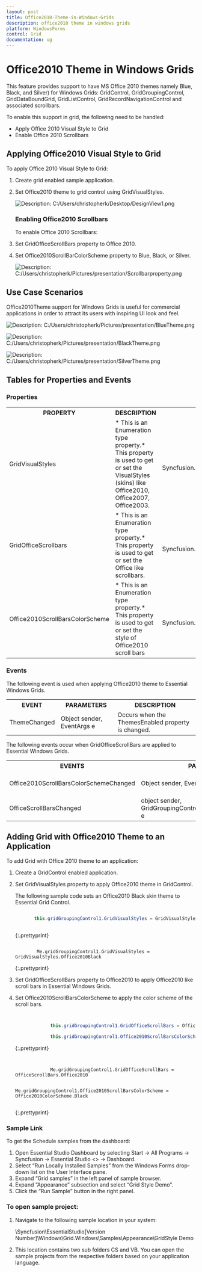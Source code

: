 ```yaml
---
layout: post
title: Office2010-Theme-in-Windows-Grids
description: office2010 theme in windows grids
platform: WindowsForms
control: Grid
documentation: ug
---
```


# Office2010 Theme in Windows Grids

This feature provides support to have MS Office 2010 themes namely Blue, Black, and Silver) for Windows Grids: GridControl, GridGroupingControl, GridDataBoundGrid, GridListControl, GridRecordNavigationControl and associated scrollbars.

To enable this support in grid, the following need to be handled:

* Apply Office 2010 Visual Style to Grid
* Enable Office 2010 Scrollbars

## Applying Office2010 Visual Style to Grid

To apply Office 2010 Visual Style to Grid:

1. Create grid enabled sample application.
2. Set Office2010 theme to grid control using GridVisualStyles.



   ![Description: C:/Users/christopherk/Desktop/DesignView1.png](Office2010-Theme-in-Windows-Grids_images/Office2010-Theme-in-Windows-Grids_img1.png) 





   ### Enabling Office2010 Scrollbars

   To enable Office 2010 Scrollbars:

3. Set GridOfficeScrollBars property to Office 2010.
4. Set Office2010ScrollBarColorScheme property to Blue, Black, or Silver.

   ![Description: C:/Users/christopherk/Pictures/presentation/Scrollbarproperty.png](Office2010-Theme-in-Windows-Grids_images/Office2010-Theme-in-Windows-Grids_img2.png) 


## Use Case Scenarios

Office2010Theme support for Windows Grids is useful for commercial applications in order to attract its users with inspiring UI look and feel.

 ![Description: C:/Users/christopherk/Pictures/presentation/BlueTheme.png](Office2010-Theme-in-Windows-Grids_images/Office2010-Theme-in-Windows-Grids_img3.png) 



![Description: C:/Users/christopherk/Pictures/presentation/BlackTheme.png](Office2010-Theme-in-Windows-Grids_images/Office2010-Theme-in-Windows-Grids_img4.png) 





![Description: C:/Users/christopherk/Pictures/presentation/SilverTheme.png](Office2010-Theme-in-Windows-Grids_images/Office2010-Theme-in-Windows-Grids_img5.png)



## Tables for Properties and Events

### Properties



<table>
<tr>
<th>
PROPERTY</th><th>
DESCRIPTION</th><th>
DATA TYPE</th></tr>
<tr>
<td>
GridVisualStyles</td><td>
* This is an Enumeration type property.* This property is used to get or set the VisualStyles (skins) like Office2010, Office2007, Office2003.</td><td>
<br>Syncfusion.Windows.Forms.GridVisualStyles</td></tr>
<tr>
<td>
GridOfficeScrollbars</td><td>
* This is an Enumeration type property.* This property is used to get or set the Office like scrollbars.</td><td>
<br>Syncfusion.Windows.Forms.OfficeScrollBars</td></tr>
<tr>
<td>
Office2010ScrollBarsColorScheme</td><td>
* This is an Enumeration type property.* This property is used to get or set the style of Office2010 scroll bars</td><td>
<br>Syncfusion.Windows.Forms.Office2010ColorScheme</td></tr>
</table>


### Events

The following event is used when applying Office2010 theme to Essential Windows Grids.



<table>
<tr>
<th>
EVENT</th><th>
PARAMETERS</th><th>
DESCRIPTION</th></tr>
<tr>
<td>
ThemeChanged</td><td>
Object sender, EventArgs e</td><td>
Occurs when the ThemesEnabled property is changed.</td></tr>
</table>


The following events occur when GridOfficeScrollBars are applied to Essential Windows Grids.



<table>
<tr>
<th>
EVENTS</th><th>
PARAMETERS</th><th>
DESCRIPTION</th></tr>
<tr>
<td>
Office2010ScrollBarsColorSchemeChanged</td><td>
Object sender, EventArgs e</td><td>
Occurs when the Office2010ScrollBarsColorScheme property has changed.</td></tr>
<tr>
<td>
OfficeScrollBarsChanged</td><td>
object sender, GridGroupingControl.OfficeScrollBarsEventArgs e</td><td>
Occurs when the GridOfficeScrollBars property has changed.</td></tr>
</table>

## Adding Grid with Office2010 Theme to an Application 

To add Grid with Office 2010 theme to an application:

1. Create a GridControl enabled application.
2. Set GridVisualStyles property to apply Office2010 theme in GridControl.

   The following sample code sets an Office2010 Black skin theme to Essential Grid Control.  

   ~~~ cs

          this.gridGroupingControl1.GridVisualStyles = GridVisualStyles.Office2010Black; 
		  
   ~~~
   {:.prettyprint}
   
   ~~~ vbnet
   
           Me.gridGroupingControl1.GridVisualStyles = GridVisualStyles.Office2010Black

   ~~~
   {:.prettyprint}

3. Set GridOfficeScrollBars property to Office2010 to apply Office2010 like scroll bars in Essential Windows Grids.
4. Set Office2010ScrollBarsColorScheme to apply the color scheme of the scroll bars.


   ~~~ cs


				this.gridGroupingControl1.GridOfficeScrollBars = OfficeScrollBars.Office2010;

				this.gridGroupingControl1.Office2010ScrollBarsColorScheme = Office2010ColorScheme.Black;


   ~~~
   {:.prettyprint}
   
   ~~~ vbnet


				Me.gridGroupingControl1.GridOfficeScrollBars = OfficeScrollBars.Office2010

				Me.gridGroupingControl1.Office2010ScrollBarsColorScheme = Office2010ColorScheme.Black
				
   ~~~
   {:.prettyprint}

### Sample Link

To get the Schedule samples from the dashboard:

1. Open Essential Studio Dashboard by selecting Start -> All Programs -> Syncfusion -> Essential Studio <<Version Number>> -> Dashboard.
2. Select “Run Locally Installed Samples” from the Windows Forms drop-down list on the User Interface pane.
3. Expand “Grid samples” in the left panel of sample browser.
4. Expand “Appearance” subsection and select “Grid Style Demo”.
5. Click the “Run Sample” button in the right panel.



### To open sample project:

1. Navigate to the following sample location in your system:

    <Install Location>\Syncfusion\EssentialStudio\[Version Number]\Windows\Grid.Windows\Samples\Appearance\GridStyle Demo

2. This location contains two sub folders CS and VB.  You can open the sample projects from the respective folders based on your application language.
